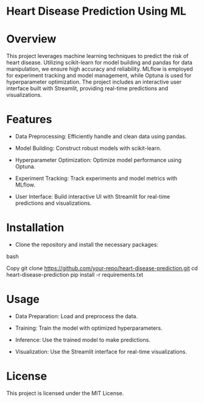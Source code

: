 # Heart Disease Prediction Using ML 

# Overview
This project leverages  machine learning techniques to predict the risk of heart disease. Utilizing scikit-learn for model building and pandas for data manipulation, we ensure high accuracy and reliability. MLflow is employed for experiment tracking and model management, while Optuna is used for hyperparameter optimization. The project includes an interactive user interface built with Streamlit, providing real-time predictions and visualizations.

# Features
- Data Preprocessing: Efficiently handle and clean data using pandas.

- Model Building: Construct robust models with scikit-learn.

- Hyperparameter Optimization: Optimize model performance using Optuna.

- Experiment Tracking: Track experiments and model metrics with MLflow.

- User Interface: Build interactive UI with Streamlit for real-time predictions and visualizations.

# Installation
 - Clone the repository and install the necessary packages:

bash

Copy
git clone https://github.com/your-repo/heart-disease-prediction.git
cd heart-disease-prediction
pip install -r requirements.txt

# Usage
- Data Preparation: Load and preprocess the data.

- Training: Train the model with optimized hyperparameters.

- Inference: Use the trained model to make predictions.

- Visualization: Use the Streamlit interface for real-time visualizations.


# License
This project is licensed under the MIT License.
